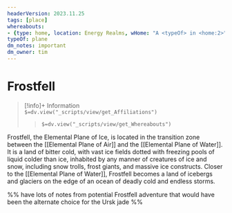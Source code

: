 ```yaml
---
headerVersion: 2023.11.25
tags: [place]
whereabouts: 
- {type: home, location: Energy Realms, wHome: "A <typeOf> in <home:2>"}
typeOf: plane
dm_notes: important
dm_owner: tim
---
```

# Frostfell
>[!info]+ Information  
> `$=dv.view("_scripts/view/get_Affiliations")`  
>> `$=dv.view("_scripts/view/get_Whereabouts")`

Frostfell, the Elemental Plane of Ice, is located in the transition zone between the [[Elemental Plane of Air]] and the [[Elemental Plane of Water]]. It is a land of bitter cold, with vast ice fields dotted with freezing pools of liquid colder than ice, inhabited by any manner of creatures of ice and snow, including snow trolls, frost giants, and massive ice constructs. Closer to the [[Elemental Plane of Water]], Frostfell becomes a land of icebergs and glaciers on the edge of an ocean of deadly cold and endless storms. 

%% have lots of notes from potential Frostfell adventure that would have been the alternate choice for the Ursk jade %%